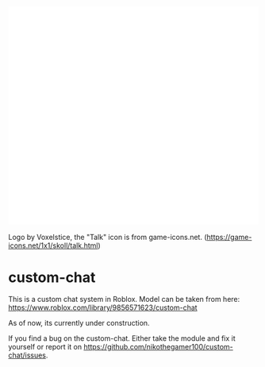 ![icon](https://github.com/nikothegamer100/custom-chat/blob/main/icon.png)

Logo by Voxelstice, the "Talk" icon is from game-icons.net. (https://game-icons.net/1x1/skoll/talk.html)

# custom-chat
This is a custom chat system in Roblox. Model can be taken from here: https://www.roblox.com/library/9856571623/custom-chat

As of now, its currently under construction.

If you find a bug on the custom-chat. Either take the module and fix it yourself or report it on https://github.com/nikothegamer100/custom-chat/issues.
